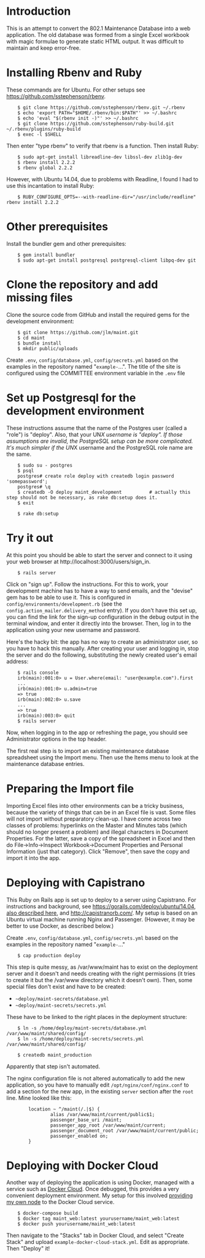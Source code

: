 Introduction
============

This is an attempt to convert the 802.1 Maintenance Database into a web application.  The old database
was formed from a single Excel workbook with magic formulae to generate static HTML output.  It was difficult to maintain and keep error-free.

Installing Rbenv and Ruby
=========================
These commands are for Ubuntu.  For other setups see https://github.com/sstephenson/rbenv.
```
    $ git clone https://github.com/sstephenson/rbenv.git ~/.rbenv
    $ echo 'export PATH="$HOME/.rbenv/bin:$PATH"' >> ~/.bashrc
    $ echo 'eval "$(rbenv init -)"' >> ~/.bashrc
    $ git clone https://github.com/sstephenson/ruby-build.git ~/.rbenv/plugins/ruby-build
    $ exec -l $SHELL
```
Then enter "type rbenv" to verify that rbenv is a function.
Then install Ruby:
```
    $ sudo apt-get install libreadline-dev libssl-dev zlib1g-dev
    $ rbenv install 2.2.2
    $ rbenv global 2.2.2
```
However, with Ubuntu 14.04, due to problems with Readline, I found I had to use this incantation to install Ruby:
```
    $ RUBY_CONFIGURE_OPTS=--with-readline-dir="/usr/include/readline" rbenv install 2.2.2
```
Other prerequisites
===================
Install the bundler gem and other prerequisites:
```
    $ gem install bundler
    $ sudo apt-get install postgresql postgresql-client libpq-dev git
```

Clone the repository and add missing files
==========================================
Clone the source code from GitHub and install the required gems for the development environment:
```
    $ git clone https://github.com/jlm/maint.git
    $ cd maint
    $ bundle install
    $ mkdir public/uploads
```
Create `.env`, `config/database.yml`, `config/secrets.yml` based on the examples in the repository named "`example-`...".  The title of the site
is configured using the COMMITTEE environment variable in the `.env` file

Set up Postgresql for the development environment
=================================================
These instructions assume that the name of the Postgres user (called a "role") is "deploy".  Also, that your UN*X username is "deploy".
If those assumptions are invalid, the PostgreSQL setup can be more complicated.  It's much simpler if the UN*X username and the PostgreSQL
role name are the same.
```
    $ sudo su - postgres
    $ psql
    postgres# create role deploy with createdb login password 'somepassword';
    postgres# \q
    $ createdb -O deploy maint_development          # actually this step should not be necessary, as rake db:setup does it.
    $ exit

    $ rake db:setup
```

Try it out
==========
At this point you should be able to start the server and connect to it using your web browser at http://localhost:3000/users/sign_in.
```
    $ rails server
```
Click on "sign up".  Follow the instructions.  For this to work, your development machine has to have a way to send emails, and the "devise"
gem has to be able to use it.  This is configured in `config/environments/development.rb` (see the `config.action_mailer.delivery_method` entry).
If you don't have this set up, you can find the link for the sign-up configuration in the debug output in the terminal window,
and enter it directly into the browser.  Then, log in to the application using your new username and password.

Here's the hacky bit: the app has no way to create an administrator user, so you have to hack this manually.  After creating your user and
logging in, stop the server and do the following, substituting the newly created user's email address:
```
    $ rails console
    irb(main):001:0> u = User.where(email: "user@example.com").first
    ...
    irb(main):001:0> u.admin=true
    => true
    irb(main):002:0> u.save
    ...
    => true
    irb(main):003:0> quit
    $ rails server
```
Now, when logging in to the app or refreshing the page, you should see Administrator options in the top header.

The first real step is to import an existing maintenance database spreadsheet using the Import menu.  Then use the Items menu to look at the
maintenance database entries.

Preparing the Import file
=========================
Importing Excel files into other environments can be a tricky business, because the variety of things that can be in an Excel file
is vast.  Some files will not import without preparatory clean-up.  I have come across two classes of problems: hyperlinks on the
Master and Minutes tabs (which should no longer present a problem) and illegal characters in Document Properties.  For the latter,
save a copy of the spreadsheet in Excel and then do File->Info->Inspect Workbook->Document Properties and Personal Information (just
that category).  Click "Remove", then save the copy and import it into the app.


Deploying with Capistrano
=========================

This Ruby on Rails app is set up to deploy to a server using Capistrano.  For instructions and background, see https://gorails.com/deploy/ubuntu/14.04, 
[also described here](https://www.digitalocean.com/community/tutorials/how-to-automate-ruby-on-rails-application-deployments-using-capistrano), and http://capistranorb.com/.
My setup is based on an Ubuntu virtual machine running Nginx and Passenger.  (However, it may be better to use Docker, as described below.)

Create `.env`, `config/database.yml`, `config/secrets.yml` based on the examples in the repository named "`example-`..."

```
	$ cap production deploy
```
This step is quite messy, as /var/www/maint has to exist on the deployment server and it doesn't and needs creating with the right permissions (it tries to
create it but the /var/www directory which it doesn't own).  Then, some special files don't exist and have to be created:
* `~deploy/maint-secrets/database.yml`
* `~deploy/maint-secrets/secrets.yml`

These have to be linked to the right places in the deployment structure:
```
	$ ln -s /home/deploy/maint-secrets/database.yml /var/www/maint/shared/config/
	$ ln -s /home/deploy/maint-secrets/secrets.yml /var/www/maint/shared/config/
```

```
	$ createdb maint_production
```
Apparently that step isn't automated.

The nginx configuration file is not altered automatically to add the new application, so you have to manually edit `/opt/nginx/conf/nginx.conf` to add a section for the new app,
in the existing `server` section after the `root` line.
Mine looked like this:
```
        location ~ ^/maint(/.|$) {
                alias /var/www/maint/current/public$1;
                passenger_base_uri /maint;
                passenger_app_root /var/www/maint/current;
                passenger_document_root /var/www/maint/current/public;
                passenger_enabled on;
        }
```

Deploying with Docker Cloud
===========================
Another way of deploying the application is using Docker, managed with a service such as [Docker Cloud](https://cloud.docker.com).  Once debugged, this provides a very convenient deployment environment.  My setup for this involved [providing my own node](https://docs.docker.com/docker-cloud/infrastructure/byoh/) to the Docker Cloud service.
```
    $ docker-compose build
    $ docker tag maint_web:latest yourusername/maint_web:latest
    $ docker push yourusername/maint_web:latest
```

Then navigate to the "Stacks" tab in Docker Cloud, and select "Create Stack" and upload `example-docker-cloud-stack.yml`.  Edit as appropriate.  Then "Deploy" it!
